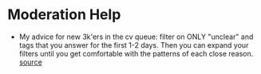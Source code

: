 # Moderation Help

- My advice for new 3k'ers in the cv queue: filter on ONLY "unclear" and tags that you answer for the first 1-2 days. Then you can expand your filters until you get comfortable with the patterns of each close reason.  [source](http://chat.stackoverflow.com/rooms/41570/conversation/new-cv-queue-advice)  
